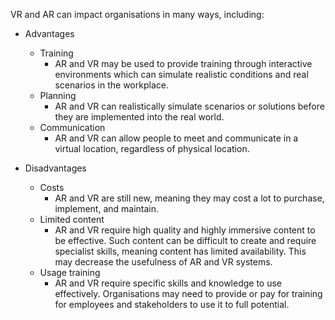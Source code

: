 VR and AR can impact organisations in many ways, including:
- Advantages
    - Training
        - AR and VR may be used to provide training through interactive environments which can simulate realistic conditions and real scenarios in the workplace.
    - Planning
        - AR and VR can realistically simulate scenarios or solutions before they are implemented into the real world. 
    - Communication
        - AR and VR can allow people to meet and communicate in a virtual location, regardless of physical location.

- Disadvantages
    - Costs
        - AR and VR are still new, meaning they may cost a lot to purchase, implement, and maintain. 
    - Limited content
        - AR and VR require high quality and highly immersive content to be effective. Such content can be difficult to create and require specialist skills, meaning content has limited availability. This may decrease the usefulness of AR and VR systems.
    - Usage training
        - AR and VR require specific skills and knowledge to use effectively. Organisations may need to provide or pay for training for employees and stakeholders to use it to full potential. 